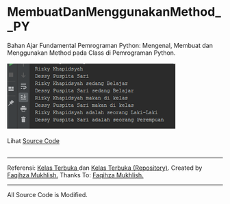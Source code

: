 # MembuatDanMenggunakanMethod__PY

Bahan Ajar Fundamental Pemrograman Python: Mengenal, Membuat dan Menggunakan Method pada Class di Pemrograman Python.<br><br>
<img src="https://github.com/RizkyKhapidsyah/MembuatDanMenggunakanMethod__PY/blob/master/results/001.PNG"><br><br>
Lihat <a href="https://github.com/RizkyKhapidsyah/MembuatDanMenggunakanMethod__PY/blob/master/class.py">Source Code</a><br><br>

-----
Referensi: <a href="https://www.youtube.com/user/faqihzamukhlish"> Kelas Terbuka </a> dan <a href="https://github.com/kelasterbuka"> Kelas Terbuka (Repository)</a>. Created by <a href="https://github.com/faqihza">Faqihza Mukhlish.</a> Thanks To: <a href="https://www.youtube.com/channel/UCRGHjysoCemh4y7tCJQs30w/about">Faqihza Mukhlish.</a><br>

-----
All Source Code is Modified.

